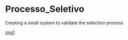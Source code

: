 # Processo_Seletivo
 Creating a small system to validate the selection process

 [img1](https://github.com/CelioAmaral/Processo_Seletivo/blob/main/controle-candidatos/src/candidatura/img/certificate_cf.png)